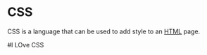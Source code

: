 # CSS

CSS is a language that can be used to add style to an [HTML](/wiki/HTML) page.


#I LOve CSS



  

  

  